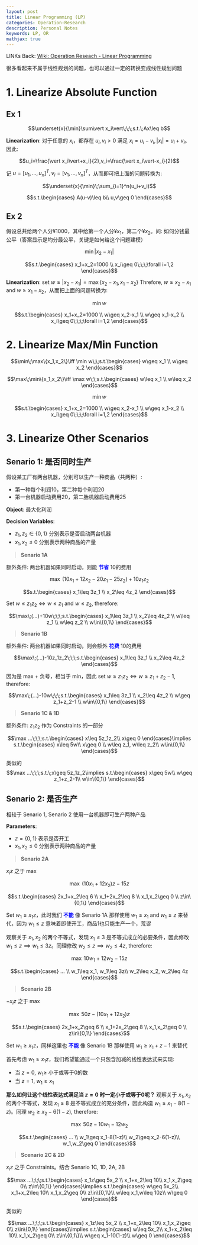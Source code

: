 ```yaml
---
layout: post
title: Linear Programming (LP)
categories: Operation-Research
description: Personal Notes
keywords: LP, OR
mathjax: true
---
```


LINKs Back:
[Wiki: Operation Reseach - Linear Programming](./0005-01-01-linear%20programming.md)


很多看起来不属于线性规划的问题，也可以通过一定的转换变成线性规划问题

# 1. Linearize Absolute Function
## Ex 1

$$\underset{x}{\min}\sum\vert x_i\vert\;\;\;s.t.\;Ax\leq b$$

**Linearization**: 对于任意的 $x_i$，都存在 $u_i, v_i>0$ 满足 $x_i = u_i − v_i, \vert x_i\vert= u_i + v_i$。因此:

$$u_i=\frac{\vert x_i\vert+x_i}{2},v_i=\frac{\vert x_i\vert-x_i}{2}$$

记 $u=[u_1,...,u_n]^T,v_i=[v_1,...,v_n]^T$，从而即可把上面的问题转换为:

$$\underset{x}{\min}\;\sum_{i=1}^n(u_i+v_i)$$

$$s.t.\begin{cases}
A(u-v)\leq b\\
u,v\geq 0
\end{cases}$$

## Ex 2
假设总共给两个人分¥1000，其中给第一个人分¥$x_1$，第二个¥$x_2$。问: 如何分钱最公平（答案显示是均分最公平，关键是如何给这个问题建模）

$$\min\vert x_2-x_1\vert$$

$$s.t.\begin{cases}
x_1+x_2=1000 \\
x_i\geq 0\;\;\;\forall i=1,2
\end{cases}$$

**Linearization**: set $w\geq\vert x_2-x_1\vert=\max\{x_2-x_1,x_1-x_2\}$
Threfore, $w\geq x_2-x_1$ and $w\geq x_1-x_2$，从而把上面的问题转换为:

$$\min w$$

$$s.t.\begin{cases}
x_1+x_2=1000 \\
w\geq x_2-x_1 \\
w\geq x_1-x_2 \\
x_i\geq 0\;\;\;\forall i=1,2
\end{cases}$$




# 2. Linearize Max/Min Function

$$\min\;\max\{x_1,x_2\}\iff \min w\;\;s.t.\begin{cases}
w\geq x_1 \\
w\geq x_2
\end{cases}$$

$$\max\;\min\{x_1,x_2\}\iff \max w\;\;s.t.\begin{cases}
w\leq x_1 \\
w\leq x_2
\end{cases}$$

$$\min w$$

$$s.t.\begin{cases}
x_1+x_2=1000 \\
w\geq x_2-x_1 \\
w\geq x_1-x_2 \\
x_i\geq 0\;\;\;\forall i=1,2
\end{cases}$$



# 3. Linearize Other Scenarios
## Senario 1: 是否同时生产
假设某工厂有两台机器，分别可以生产一种商品（共两种）:
- 第一种每个利润10，第二种每个利润20
- 第一台机器启动费用20，第二胎机器启动费用25

**Object**: 最大化利润

**Decision Variables**:
- $z_1,z_2\in\{0,1\}$ 分别表示是否启动两台机器
- $x_1,x_2\leq 0$ 分别表示两种商品的产量

> **Senario 1A**

额外条件: 两台机器如果同时启动，则能 **<font color=blue>节省</font>** 10的费用

$$\max\;(10x_1+12x_2-20z_1-25z_2)+10z_1z_2$$

$$s.t.\begin{cases}
x_1\leq 3z_1 \\
x_2\leq 4z_2
\end{cases}$$

Set $w\leq z_1z_2\iff w\leq z_1$ and $w\leq z_2$, therefore:

$$\max\;(...)+10w\;\;\;s.t.\begin{cases}
x_1\leq 3z_1 \\
x_2\leq 4z_2 \\
w\leq z_1 \\
w\leq z_2 \\
w\in\{0,1\}
\end{cases}$$

> **Senario 1B**

额外条件: 两台机器如果同时启动，则会额外 **<font color=blue>花费</font>** 10的费用

$$\max\;(...)-10z_1z_2\;\;\;s.t.\begin{cases}
x_1\leq 3z_1 \\
x_2\leq 4z_2
\end{cases}$$

因为是 max + 负号，相当于 min，因此 set $w\geq z_1z_2\iff w\geq z_1+z_2-1$, therefore:

$$\max\;(...)-10w\;\;\;s.t.\begin{cases}
x_1\leq 3z_1 \\
x_2\leq 4z_2 \\
w\geq z_1+z_2-1 \\
w\in\{0,1\}
\end{cases}$$


> **Senario 1C & 1D**

额外条件: $z_1z_2$ 作为 Constraints 的一部分

$$\max ...\;\;\;s.t.\begin{cases}
x\leq 5z_1z_2\\
x\geq 0
\end{cases}\implies s.t.\begin{cases}
x\leq 5w\\
x\geq 0 \\
w\leq z_1, w\leq z_2\\
w\in\{0,1\}
\end{cases}$$

类似的
$$\max ...\;\;\;s.t.\;x\geq 5z_1z_2\implies s.t.\begin{cases}
x\geq 5w\\
w\geq z_1+z_2-1\\
w\in\{0,1\}
\end{cases}$$



## Senario 2: 是否生产
相较于 Senario 1, Senario 2 使用一台机器即可生产两种产品

**Parameters**: 
- $z=\{0,1\}$ 表示是否开工
- $x_1,x_2\leq 0$ 分别表示两种商品的产量

> **Senario 2A**

$x_iz$ 之于 max

$$\max\;(10x_1+12x_2)z-15z$$

$$s.t.\begin{cases}
2x_1+x_2\leq 6 \\
x_1+2x_2\leq 8 \\
x_1,x_2\geq 0 \\
z\in\{0,1\}
\end{cases}$$

Set $w_1\leq x_1z$，此时我们 **<font color=blue>不能</font>** 像 Senario 1A 那样使用 $w_1\leq x_1$ and $w_1\leq z$ 来替代，因为 $w_1\leq z$ 意味着即使开工，商品1也只能生产一个，荒谬

观察关于 $x_1,x_2$ 的两个不等式，发现 $x_1\leq 3$ 是不等式成立的必要条件，因此修改 $w_1\leq z\implies w_1\leq 3z$。同理修改 $w_2\leq z\implies w_2\leq 4z$, therefore:

$$\max\;10w_1+12w_2-15z$$

$$s.t.\begin{cases}
... \\
w_1\leq x_1, w_1\leq 3z\\
w_2\leq x_2, w_2\leq 4z
\end{cases}$$

> **Scenario 2B**

$-x_iz$ 之于 max

$$\max\;50z-(10x_1+12x_2)z$$

$$s.t.\begin{cases}
2x_1+x_2\geq 6 \\
x_1+2x_2\geq 8 \\
x_1,x_2\geq 0 \\
z\in\{0,1\}
\end{cases}$$

Set $w_1\geq x_1z$，同样这里也 **<font color=blue>不能</font>** 像 Senario 1B 那样使用 $w_1\geq x_1+z-1$ 来替代

首先考虑 $w_1\geq x_1z$，我们希望能通过一个只包含加减的线性表达式来实现:
- 当 $z=0$, $w_1\geq$ 小于或等于0的数
- 当 $z=1$, $w_1\geq x_1$

**那么如何让这个线性表达式满足当 $z=0$ 时一定小于或等于0呢？** 观察关于 $x_1,x_2$ 的两个不等式，发现 $x_1\geq 8$ 是不等式成立的充分条件，因此构造 $w_1\geq x_1-8(1-z)$。同理 $w_2\geq x_2-6(1-z)$, therefore:

$$\max\;50z-10w_1-12w_2$$

$$s.t.\begin{cases}
... \\
w_1\geq x_1-8(1-z)\\
w_2\geq x_2-6(1-z)\\
w_1,w_2\geq 0
\end{cases}$$

> **Scenario 2C & 2D**

$x_iz$ 之于 Constraints。结合 Senario 1C, 1D, 2A, 2B

$$\max ...\;\;\;s.t.\begin{cases}
x_1z\geq 5x_2 \\
x_1+x_2\leq 10\\
x_1,x_2\geq 0\\
z\in\{0,1\}
\end{cases}\implies s.t.\begin{cases}
w\geq 5x_2\\
x_1+x_2\leq 10\\
x_1,x_2\geq 0\\
z\in\{0,1\}\\
w\leq x_1,w\leq 10z\\
w\geq 0
\end{cases}$$

类似的

$$\max ...\;\;\;s.t.\begin{cases}
x_1z\leq 5x_2 \\
x_1+x_2\leq 10\\
x_1,x_2\geq 0\\
z\in\{0,1\}
\end{cases}\implies s.t.\begin{cases}
w\leq 5x_2\\
x_1+x_2\leq 10\\
x_1,x_2\geq 0\\
z\in\{0,1\}\\
w\geq x_1-10(1-z)\\
w\geq 0
\end{cases}$$
